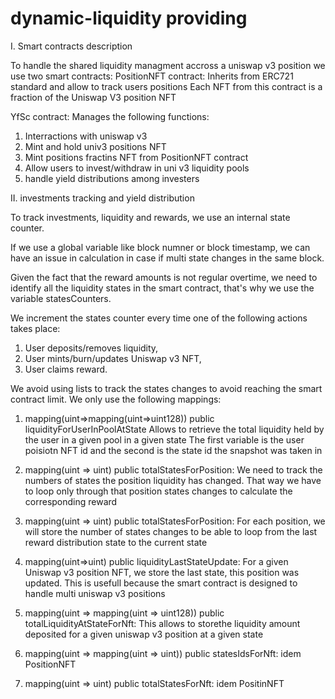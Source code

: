 # dynamic-liquidity providing 

I. Smart contracts description

To handle the shared liquidity managment accross a uniswap v3 position we use two smart contracts: 
 PositionNFT contract: 
 Inherits from ERC721 standard and allow to track users positions 
 Each NFT from this contract is a fraction of the Uniswap V3 position NFT

 YfSc contract: 
 Manages the following functions: 
 1. Interractions with uniswap v3 
 2. Mint and hold univ3 positions NFT
 3. Mint positions fractins NFT from PositionNFT contract 
 4. Allow users to invest/withdraw in uni v3 liquidity pools 
 5. handle yield distributions among investers 

 II. investments tracking and yield distribution

 To track investments, liquidity and rewards, we use an internal state counter. 

 If we use a global variable like block numner or block timestamp, we can have an issue in calculation in case if multi state changes in the same block. 

 Given the fact that the reward amounts is not regular overtime, we need to identify all the liquidity states in the smart contract, that's why we use the variable statesCounters. 

 We increment the states counter every time one of the following actions takes place: 

 1. User deposits/removes liquidity,
 2. User mints/burn/updates Uniswap v3 NFT,
 3. User claims reward.

 We avoid using lists to track the states changes to avoid reaching the smart contract limit. We only use the following mappings: 

 1. mapping(uint=>mapping(uint=>uint128)) public liquidityForUserInPoolAtState
 Allows to retrieve the total liquidity held by the user in a given pool in a given state 
 The first variable is the user poisiotn NFT id and the second is the state id the snapshot was taken in

 2. mapping(uint => uint) public totalStatesForPosition:
 We need to track the numbers of states the position liquidity has changed. That way we have to loop only through that position states changes to calculate the corresponding reward 

 3. mapping(uint => uint) public totalStatesForPosition:
 For each position, we will store the number of states changes to be able to loop from the last reward distribution state to the current state

 4. mapping(uint=>uint) public liquidityLastStateUpdate: 
 For a given Uniswap v3 position NFT, we store the last state, this position was updated. This is usefull because the smart contract is designed to handle multi uniswap v3 positions 

 5. mapping(uint => mapping(uint => uint128)) public totalLiquidityAtStateForNft:
 This allows to storethe liquidity amount deposited for a given uniswap v3 position at a given state 

6. mapping(uint => mapping(uint => uint)) public statesIdsForNft: idem PositionNFT

7. mapping(uint => uint) public totalStatesForNft:  idem PositinNFT